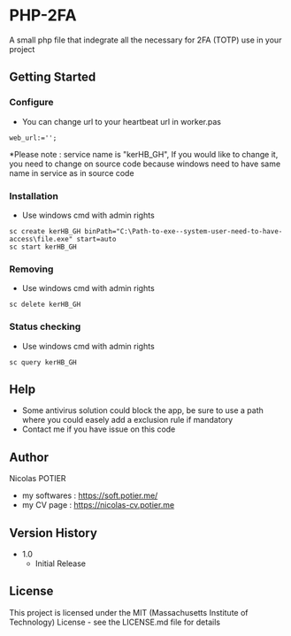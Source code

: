 # PHP-2FA

A small php file that indegrate all the necessary for 2FA (TOTP) use in your project

## Getting Started

### Configure

* You can change url to your heartbeat url in worker.pas
``` 
web_url:='';
```
*Please note : service name is "kerHB_GH", If you would like to change it, you need to change on source code because windows need to have same name in service as in source code

### Installation

* Use windows cmd with admin rights
```
sc create kerHB_GH binPath="C:\Path-to-exe--system-user-need-to-have-access\file.exe" start=auto
sc start kerHB_GH
```

### Removing

* Use windows cmd with admin rights
```
sc delete kerHB_GH
```

### Status checking

* Use windows cmd with admin rights
```
sc query kerHB_GH
```

## Help

* Some antivirus solution could block the app, be sure to use a path where you could easely add a exclusion rule if mandatory
* Contact me if you have issue on this code

## Author

Nicolas POTIER

* my softwares : https://soft.potier.me/
* my CV page : https://nicolas-cv.potier.me

## Version History

* 1.0
    * Initial Release

## License

This project is licensed under the MIT (Massachusetts Institute of Technology) License - see the LICENSE.md file for details

